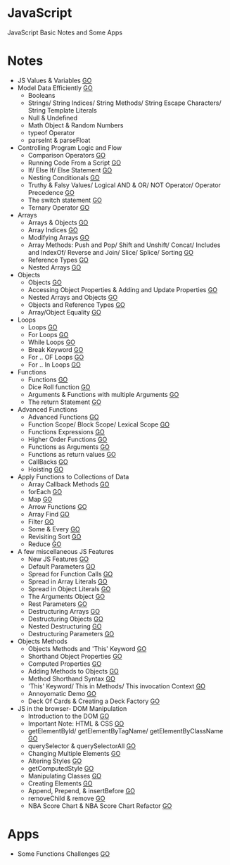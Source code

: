 # JavaScript
JavaScript Basic Notes and Some Apps

# Notes
* JS Values & Variables [GO](https://github.com/HopeMashal/Java-Script/blob/master/Notes/01-Values_Variables.pdf)
* Model Data Efficiently [GO](https://github.com/HopeMashal/Java-Script/blob/master/Notes/02-ModelDataEfficiently.js)
  * Booleans 
  * Strings/ String Indices/ String Methods/ String Escape Characters/ String Template Literals 
  * Null & Undefined 
  * Math Object & Random Numbers 
  * typeof Operator
  * parseInt & parseFloat 
* Controlling Program Logic and Flow 
  * Comparison Operators [GO](https://github.com/HopeMashal/Java-Script/blob/master/Notes/Controlling_Program_Logic_and_Flow/01-Conditionals_Logic.pdf)
  * Running Code From a Script [GO](https://github.com/HopeMashal/Java-Script/blob/master/Notes/Controlling_Program_Logic_and_Flow/02-Running_Script/index.html)
  * If/ Else If/ Else Statement [GO](https://github.com/HopeMashal/Java-Script/blob/master/Notes/Controlling_Program_Logic_and_Flow/03-If_Else_Statement.js)
  * Nesting Conditionals [GO](https://github.com/HopeMashal/Java-Script/blob/master/Notes/Controlling_Program_Logic_and_Flow/04-Nesting.js)
  * Truthy & Falsy Values/ Logical AND & OR/ NOT Operator/ Operator Precedence [GO](https://github.com/HopeMashal/Java-Script/blob/master/Notes/Controlling_Program_Logic_and_Flow/05-Logic_and_Operator.js)
  * The switch statement [GO](https://github.com/HopeMashal/Java-Script/blob/master/Notes/Controlling_Program_Logic_and_Flow/06-Switch.js)
  * Ternary Operator [GO](https://github.com/HopeMashal/Java-Script/blob/master/Notes/Controlling_Program_Logic_and_Flow/07-Ternary.js)
* Arrays
  * Arrays & Objects [GO](https://github.com/HopeMashal/Java-Script/blob/master/Notes/Arrays/01-Arrays_Objects.pdf)
  * Array Indices [GO](https://github.com/HopeMashal/Java-Script/blob/master/Notes/Arrays/02-Array_Indices.js)
  * Modifying Arrays [GO](https://github.com/HopeMashal/Java-Script/blob/master/Notes/Arrays/03-Modifying_Arrays.js)
  * Array Methods: Push and Pop/ Shift and Unshift/ Concat/ Includes and IndexOf/ Reverse and Join/ Slice/ Splice/ Sorting [GO](https://github.com/HopeMashal/Java-Script/blob/master/Notes/Arrays/04-Array_Methods.js)
  * Reference Types [GO](https://github.com/HopeMashal/Java-Script/blob/master/Notes/Arrays/05-Reference.js)
  * Nested Arrays [GO](https://github.com/HopeMashal/Java-Script/blob/master/Notes/Arrays/06-Nested_Array.js)
* Objects
  * Objects [GO](https://github.com/HopeMashal/Java-Script/blob/master/Notes/Objects/01-Objects.js)
  * Accessing Object Properties & Adding and Update Properties [GO](https://github.com/HopeMashal/Java-Script/blob/master/Notes/Objects/02-Object_prop.js)
  * Nested Arrays and Objects [GO](https://github.com/HopeMashal/Java-Script/blob/master/Notes/Objects/03-Nested.js)
  * Objects and Reference Types [GO](https://github.com/HopeMashal/Java-Script/blob/master/Notes/Objects/04-Reference.js)
  * Array/Object Equality [GO](https://github.com/HopeMashal/Java-Script/blob/master/Notes/Objects/05-Array_Object_Equality.js)
* Loops
  * Loops [GO](https://github.com/HopeMashal/Java-Script/blob/master/Notes/Loops/01-Loops.pdf)
  * For Loops  [GO](https://github.com/HopeMashal/Java-Script/blob/master/Notes/Loops/02-For_Loop.js)
  * While Loops  [GO](https://github.com/HopeMashal/Java-Script/blob/master/Notes/Loops/03-While_Loop.js)
  * Break Keyword  [GO](https://github.com/HopeMashal/Java-Script/blob/master/Notes/Loops/04-Break_Keyword.js)
  * For .. OF Loops  [GO](https://github.com/HopeMashal/Java-Script/blob/master/Notes/Loops/05-For_OF_Loop.js)
  * For .. In Loops  [GO](https://github.com/HopeMashal/Java-Script/blob/master/Notes/Loops/06-For_In_Loop.js)
* Functions
  * Functions [GO](https://github.com/HopeMashal/Java-Script/blob/master/Notes/Functions/01-Functions.pdf)
  * Dice Roll function [GO](https://github.com/HopeMashal/Java-Script/blob/master/Notes/Functions/02-Dice_Roll.js)
  * Arguments & Functions with multiple Arguments [GO](https://github.com/HopeMashal/Java-Script/blob/master/Notes/Functions/03-Arguments.js)
  * The return Statement [GO](https://github.com/HopeMashal/Java-Script/blob/master/Notes/Functions/04-Return.js)
* Advanced Functions
  * Advanced Functions [GO](https://github.com/HopeMashal/Java-Script/blob/master/Notes/Advanced_Functions/01-Advanced_Functions.pdf)
  * Function Scope/ Block Scope/ Lexical Scope [GO](https://github.com/HopeMashal/Java-Script/blob/master/Notes/Advanced_Functions/02-Scope.js)
  * Functions Expressions [GO](https://github.com/HopeMashal/Java-Script/blob/master/Notes/Advanced_Functions/03-Expression.js)
  * Higher Order Functions [GO](https://github.com/HopeMashal/Java-Script/blob/master/Notes/Advanced_Functions/04-Fun_Values.js)
  * Functions as Arguments [GO](https://github.com/HopeMashal/Java-Script/blob/master/Notes/Advanced_Functions/05-Fun_Args.js)
  * Functions as return values [GO](https://github.com/HopeMashal/Java-Script/blob/master/Notes/Advanced_Functions/06-Fun-Return.js)
  * CallBacks [GO](https://github.com/HopeMashal/Java-Script/blob/master/Notes/Advanced_Functions/07-Callback.js)
  * Hoisting [GO](https://github.com/HopeMashal/Java-Script/blob/master/Notes/Advanced_Functions/08-Hoisting.js)
* Apply Functions to Collections of Data
  * Array Callback Methods [GO](https://github.com/HopeMashal/Java-Script/blob/master/Notes/Apply_Functions/01-Array_Callback.pdf)
  * forEach [GO](https://github.com/HopeMashal/Java-Script/blob/master/Notes/Apply_Functions/02-forEach.js)
  * Map [GO](https://github.com/HopeMashal/Java-Script/blob/master/Notes/Apply_Functions/03-Map.js)
  * Arrow Functions [GO](https://github.com/HopeMashal/Java-Script/blob/master/Notes/Apply_Functions/04-Arrow_Fun.js)
  * Array Find [GO](https://github.com/HopeMashal/Java-Script/blob/master/Notes/Apply_Functions/05-Find.js)
  * Filter [GO](https://github.com/HopeMashal/Java-Script/blob/master/Notes/Apply_Functions/06-Filter.js)
  * Some & Every [GO](https://github.com/HopeMashal/Java-Script/blob/master/Notes/Apply_Functions/07-Some_Every.js)
  * Revisiting Sort [GO](https://github.com/HopeMashal/Java-Script/blob/master/Notes/Apply_Functions/08-Sorting.js)
  * Reduce [GO](https://github.com/HopeMashal/Java-Script/blob/master/Notes/Apply_Functions/09-Reduce.js)
* A few miscellaneous JS Features
  * New JS Features [GO](https://github.com/HopeMashal/Java-Script/blob/master/Notes/JS_Features/01-JS_Features.pdf)
  * Default Parameters [GO](https://github.com/HopeMashal/Java-Script/blob/master/Notes/JS_Features/02-Default_Param.js)
  * Spread for Function Calls [GO](https://github.com/HopeMashal/Java-Script/blob/master/Notes/JS_Features/03-Spread_Fun.js)
  * Spread in Array Literals [GO](https://github.com/HopeMashal/Java-Script/blob/master/Notes/JS_Features/04-Spread_Array.js)
  * Spread in Object Literals [GO](https://github.com/HopeMashal/Java-Script/blob/master/Notes/JS_Features/05-Spread_Obj.js)
  * The Arguments Object [GO](https://github.com/HopeMashal/Java-Script/blob/master/Notes/JS_Features/06-Arg_Obj.js)
  * Rest Parameters [GO](https://github.com/HopeMashal/Java-Script/blob/master/Notes/JS_Features/07-Rest_Param.js)
  * Destructuring Arrays [GO](https://github.com/HopeMashal/Java-Script/blob/master/Notes/JS_Features/08-Dest_Array.js)
  * Destructuring Objects [GO](https://github.com/HopeMashal/Java-Script/blob/master/Notes/JS_Features/09-Dest_Obj.js)
  * Nested Destructuring [GO](https://github.com/HopeMashal/Java-Script/blob/master/Notes/JS_Features/10-Nested_Dest.js)
  * Destructuring Parameters [GO](https://github.com/HopeMashal/Java-Script/blob/master/Notes/JS_Features/11-Dest_Param.js)
* Objects Methods 
  * Objects Methods and 'This' Keyword [GO](https://github.com/HopeMashal/Java-Script/blob/master/Notes/Objects_Methods/01-Objects_Methods.pdf)
  * Shorthand Object Properties [GO](https://github.com/HopeMashal/Java-Script/blob/master/Notes/Objects_Methods/02-Shorthand_Obj.js)
  * Computed Properties [GO](https://github.com/HopeMashal/Java-Script/blob/master/Notes/Objects_Methods/03-Computed_Prop.js)
  * Adding Methods to Objects [GO](https://github.com/HopeMashal/Java-Script/blob/master/Notes/Objects_Methods/04-Adding_Methods.js)
  * Method Shorthand Syntax [GO](https://github.com/HopeMashal/Java-Script/blob/master/Notes/Objects_Methods/05-Method_Shorthand.js)
  * 'This' Keyword/ This in Methods/ This invocation Context [GO](https://github.com/HopeMashal/Java-Script/blob/master/Notes/Objects_Methods/06-this.js)
  * Annoyomatic Demo [GO](https://github.com/HopeMashal/Java-Script/blob/master/Notes/Objects_Methods/07-Annoyomatic.js)
  * Deck Of Cards & Creating a Deck Factory [GO](https://github.com/HopeMashal/Java-Script/blob/master/Notes/Objects_Methods/08-Deck_Card.js)
* JS in the browser- DOM Manipulation
  * Introduction to the DOM [GO](https://github.com/HopeMashal/Java-Script/blob/master/Notes/DOM/01-DOM.pdf)
  * Important Note: HTML & CSS [GO](https://github.com/HopeMashal/Java-Script/blob/master/Notes/DOM/02-Important_Note_HTML_CSS/index.html)
  * getElementById/ getElementByTagName/ getElementByClassName [GO](https://github.com/HopeMashal/Java-Script/blob/master/Notes/DOM/03-getElement/app.js)
  * querySelector & querySelectorAll [GO](https://github.com/HopeMashal/Java-Script/blob/master/Notes/DOM/04-querySelector/app.js)
  * Changing Multiple Elements [GO]()
  * Altering Styles [GO]()
  * getComputedStyle [GO]()
  * Manipulating Classes [GO]()
  * Creating Elements [GO]()
  * Append, Prepend, & insertBefore [GO]()
  * removeChild & remove [GO]()
  * NBA Score Chart & NBA Score Chart Refactor [GO]()


# Apps
* Some Functions Challenges [GO](https://github.com/HopeMashal/Java-Script/blob/master/Apps/01-Some_Functions.js)
